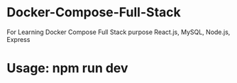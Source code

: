 # Docker-Compose-Full-Stack
For Learning Docker Compose Full Stack purpose
React.js, MySQL, Node.js, Express

# Usage: npm run dev
